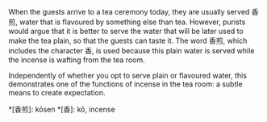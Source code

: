 When the guests arrive to a tea ceremony today, they are usually served 香煎, water that is flavoured by something else than tea. However, purists would argue that it is better to serve the water that will be later used to make the tea plain, so that the guests can taste it. The word 香煎, which includes the character 香, is used because this plain water is served while the incense is wafting from the tea room.

Independently of whether you opt to serve plain or flavoured water, this demonstrates one of the functions of incense in the tea room: a subtle means to create expectation.

*[香煎]: kōsen
*[香]: kō, incense
